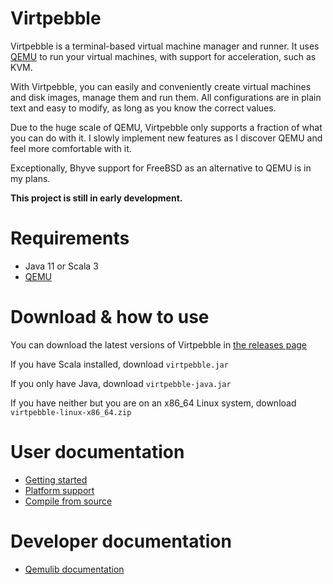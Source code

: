 # Virtpebble
Virtpebble is a terminal-based virtual machine manager and runner. It uses [QEMU](https://www.qemu.org/) to run your virtual machines, with support for acceleration, such as KVM.

With Virtpebble, you can easily and conveniently create virtual machines and disk images, manage them and run them. All configurations are in plain text and easy to modify, as long as you know the correct values.

Due to the huge scale of QEMU, Virtpebble only supports a fraction of what you can do with it. I slowly implement new features as I discover QEMU and feel more comfortable with it.

Exceptionally, Bhyve support for FreeBSD as an alternative to QEMU is in my plans.

**This project is still in early development.**

# Requirements

* Java 11 or Scala 3
* [QEMU](https://www.qemu.org/)

# Download & how to use

You can download the latest versions of Virtpebble in [the releases page](https://github.com/spacebanana420/virtpebble/releases)

If you have Scala installed, download ```virtpebble.jar```

If you only have Java, download ```virtpebble-java.jar```

If you have neither but you are on an x86_64 Linux system, download ```virtpebble-linux-x86_64.zip```

# User documentation

* [Getting started](doc/guide.md)
* [Platform support](doc/platform.md)
* [Compile from source](doc/build.md)

# Developer documentation

* [Qemulib documentation](doc/qemulib/base.md)
